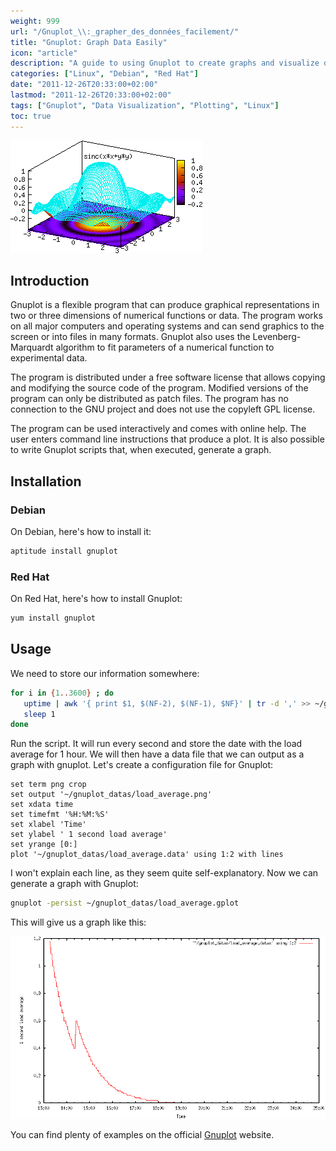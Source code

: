 ```yaml
---
weight: 999
url: "/Gnuplot_\\:_grapher_des_données_facilement/"
title: "Gnuplot: Graph Data Easily"
icon: "article"
description: "A guide to using Gnuplot to create graphs and visualize data in 2D and 3D formats with examples and configuration."
categories: ["Linux", "Debian", "Red Hat"]
date: "2011-12-26T20:33:00+02:00"
lastmod: "2011-12-26T20:33:00+02:00"
tags: ["Gnuplot", "Data Visualization", "Plotting", "Linux"]
toc: true
---
```


![Gnuplot](/images/gnuplot_logo.png)

## Introduction

Gnuplot is a flexible program that can produce graphical representations in two or three dimensions of numerical functions or data. The program works on all major computers and operating systems and can send graphics to the screen or into files in many formats. Gnuplot also uses the Levenberg-Marquardt algorithm to fit parameters of a numerical function to experimental data.

The program is distributed under a free software license that allows copying and modifying the source code of the program. Modified versions of the program can only be distributed as patch files. The program has no connection to the GNU project and does not use the copyleft GPL license.

The program can be used interactively and comes with online help. The user enters command line instructions that produce a plot. It is also possible to write Gnuplot scripts that, when executed, generate a graph.

## Installation

### Debian

On Debian, here's how to install it:

```bash
aptitude install gnuplot
```

### Red Hat

On Red Hat, here's how to install Gnuplot:

```bash
yum install gnuplot
```

## Usage

We need to store our information somewhere:

```bash
for i in {1..3600} ; do
   uptime | awk '{ print $1, $(NF-2), $(NF-1), $NF}' | tr -d ',' >> ~/gnuplot_datas/load_average.datas
   sleep 1
done
```

Run the script. It will run every second and store the date with the load average for 1 hour. We will then have a data file that we can output as a graph with gnuplot. Let's create a configuration file for Gnuplot:

```gnuplot
set term png crop
set output '~/gnuplot_datas/load_average.png'
set xdata time
set timefmt '%H:%M:%S'
set xlabel 'Time'
set ylabel ' 1 second load average'
set yrange [0:]
plot '~/gnuplot_datas/load_average.data' using 1:2 with lines
```

I won't explain each line, as they seem quite self-explanatory. Now we can generate a graph with Gnuplot:

```bash
gnuplot -persist ~/gnuplot_datas/load_average.gplot
```

This will give us a graph like this:

![Gnuplot](/images/gnuplot.png)

You can find plenty of examples on the official [Gnuplot](https://www.gnuplot.info/) website.